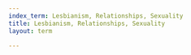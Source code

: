 ```yaml
---
index_term: Lesbianism, Relationships, Sexuality
title: Lesbianism, Relationships, Sexuality
layout: term

---
```

